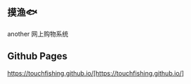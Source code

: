 ## 摸渔🐟

another 网上购物系统

## Github Pages

https://touchfishing.github.io/[https://touchfishing.github.io/]
